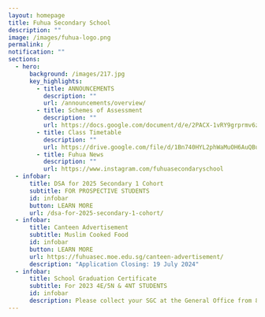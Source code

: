 ```yaml
---
layout: homepage
title: Fuhua Secondary School
description: ""
image: /images/fuhua-logo.png
permalink: /
notification: ""
sections:
  - hero:
      background: /images/217.jpg
      key_highlights:
        - title: ANNOUNCEMENTS
          description: ""
          url: /announcements/overview/
        - title: Schemes of Assessment
          description: ""
          url: https://docs.google.com/document/d/e/2PACX-1vRY9grprmv6zyYqW0hD89717TvOn5FemE6IOehli7p5PXoL6l_DSiRBj1OsOOFNQIrJdsUq-UMTTFLJ/pub
        - title: Class Timetable
          description: ""
          url: https://drive.google.com/file/d/1Bn740HYL2phWaMuOH6AuQBuLRlRhNuM9/view?usp=sharing
        - title: Fuhua News
          description: ""
          url: https://www.instagram.com/fuhuasecondaryschool
  - infobar:
      title: DSA for 2025 Secondary 1 Cohort
      subtitle: FOR PROSPECTIVE STUDENTS
      id: infobar
      button: LEARN MORE
      url: /dsa-for-2025-secondary-1-cohort/
  - infobar:
      title: Canteen Advertisement
      subtitle: Muslim Cooked Food
      id: infobar
      button: LEARN MORE
      url: https://fuhuasec.moe.edu.sg/canteen-advertisement/
      description: "Application Closing: 19 July 2024"
  - infobar:
      title: School Graduation Certificate
      subtitle: For 2023 4E/5N & 4NT STUDENTS
      id: infobar
      description: Please collect your SGC at the General Office from 8 May onwards.
---
```

